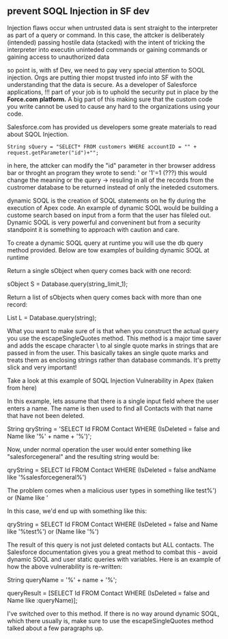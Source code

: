 ## prevent SOQL Injection in SF dev
Injection flaws occur when untrusted data is sent straight to the interpreter as part of a query or command. 
In this case, the attcker is deliberately (intended) passing hostile data (stacked) with the intent of tricking the interpreter into executin uninteded commands or 
gaining commands or gaining access to unauthorized data

so point is, with sf Dev, we need to pay very special attention to SOQL injection.
Orgs are putting thier mopst trusted info into SF with the understanding that the data is secure.
As a developer of Salesforce applications, !!!
part of your job is to uphold the security put in place by the __Force.com platform.__
A big part of this making sure that the custom code you write cannot be used to cause any hard to the organizations using your code.

Salesforce.com has provided us developers some greate materials to read about SQOL Injection. 

`String sQuery = "SELECT* FROM customers WHERE accountID = "" + request.getParameter("id")+"";`

in here, the attcker can modify the "id" parameter in ther browser address bar or throght an program they wrote to send: ' or '1'=1 (???)
this would change the meaning or the query -> resuling in all of the records from the custromer database to be returned instead of only the ineteded csutomers.

dynamic SOQL is the creation of SOQL statements on he fly during the execution of Apex code.
An example of dynamic SOQL would be building a custome search based on input from a form that the user has fileled out.
Dynamic SOQL is very powerful and conveninent but from a security standpoint it is something to approach with caution and care.

To create a dynamic SOQL query at runtime you will use the db query method provided. Below are tow examples of building dynamic SOQL at runtime 

Return a single sObject when query comes back with one record:

sObject S = Database.query(string_limit_1);

Return a list of sObjects when query comes back with more than one record:

List<sObject> L = Database.query(string);

What you want to make sure of is that when you construct the actual query you use the escapeSingleQuotes method. This method is a major time saver and adds the escape character \ to al single quote marks in strings that are passed in from the user. This basically takes an single quote marks and treats them as enclosing strings rather than database commands. It's pretty slick and very important!

Take a look at this example of SOQL Injection Vulnerability in Apex (taken from here)

In this example, lets assume that there is a single input field where the user enters a name. The name is then used to find all Contacts with that name that have not been deleted.

String qryString  = 'SELECT Id FROM Contact WHERE (IsDeleted = false and Name like \'%' + name + '%')';

Now, under normal operation the user would enter something like "salesforcegeneral" and the resulting string would be:

qryString  = SELECT Id FROM Contact WHERE (IsDeleted = false andName like '%salesforcegeneral%')

The problem comes when a malicious user types in something like test%') or (Name like '

 In this case, we'd end up with something like this:

qryString  = SELECT Id FROM Contact WHERE (IsDeleted = false and Name like '%test%') or (Name like '%')

 The result of this query is not just deleted contacts but ALL contacts. The Salesforce documentation gives you a great method to combat this - avoid dynamic SOQL and user static queries with variables. Here is an example of how the above vulnerability is re-written:

String queryName = '%' + name + '%';

queryResult = [SELECT Id FROM Contact WHERE (IsDeleted = false and Name like :queryName)];

I've switched over to this method. If there is no way around dynamic SOQL, which there usually is, make sure to use the escapeSingleQuotes method talked about a few paragraphs up.
  
  
  
  
  
